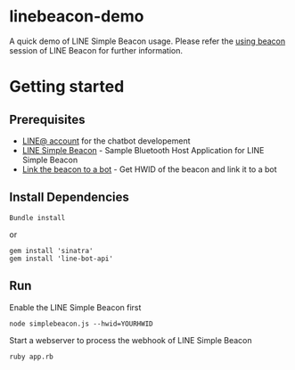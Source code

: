 # linebeacon-demo
A quick demo of LINE Simple Beacon usage.
Please refer the [using beacon](https://developers.line.me/en/docs/messaging-api/using-beacons/) session of LINE Beacon for further information.

# Getting started
## Prerequisites
* [LINE@ account](https://developers.line.me/console/register/messaging-api/provider/) for the chatbot developement 
* [LINE Simple Beacon](https://github.com/line/line-simple-beacon/tree/master/tools/line-simplebeacon-nodejs-sample) - Sample Bluetooth Host Application for LINE Simple Beacon
* [Link the beacon to a bot](https://admin-official.line.me/beacon/register#/) - Get HWID of the beacon and link it to a bot

## Install Dependencies  
```
Bundle install
```
or 
```
gem install 'sinatra'
gem install 'line-bot-api'
```

## Run
Enable the LINE Simple Beacon first 
```
node simplebeacon.js --hwid=YOURHWID
```
Start a webserver to process the webhook of LINE Simple Beacon
```
ruby app.rb
```
